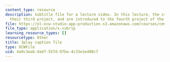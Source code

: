 ```yaml
---
content_type: resource
description: Subtitle file for a lecture video. In this lecture, the students present
  their third project, and are introduced to the fourth project of the class.
file: https://ol-ocw-studio-app-production.s3.amazonaws.com/courses/cms-611j-creating-video-games-fall-2014/4a9c3eab4a4f557d97ba4c33e1e400c7_9is-GrNpNvA.vtt
file_type: application/x-subrip
learning_resource_types: []
resourcetype: Other
title: 3play caption file
type: OCWFile
uid: 4a9c3eab-4a4f-557d-97ba-4c33e1e400c7
---
```

